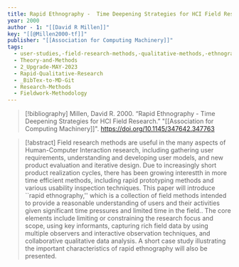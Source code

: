 ```yaml
---
title: Rapid Ethnography -  Time Deepening Strategies for HCI Field Research
year: 2000
author - 1: "[[David R Millen]]"
key: "[[@Millen2000-tf]]"
publisher: "[[Association for Computing Machinery]]"
tags:
  - user-studies,-field-research-methods,-qualitative-methods,-ethnography
  - Theory-and-Methods
  - 2_Upgrade-MAY-2023
  - Rapid-Qualitative-Research
  - _BibTex-to-MD-Git
  - Research-Methods
  - Fieldwork-Methodology
---
```


> [!bibliography]
> Millen, David R. 2000. “Rapid Ethnography -  Time Deepening Strategies for HCI Field Research.” "[[Association for Computing Machinery]]". https://doi.org/10.1145/347642.347763

> [!abstract]
> Field research methods are useful in the many aspects of Human-Computer Interaction research, including gathering user requirements, understanding and developing user models, and new product evaluation and iterative design. Due to increasingly short product realization cycles, there has been growing interestth in more time efficient methods, including rapid prototyping methods and various usability inspection techniques. This paper will introduce ``rapid ethnography,'' which is a collection of field methods intended to provide a reasonable understanding of users and their activities given significant time pressures and limited time in the field.. The core elements include limiting or constraining the research focus and scope, using key informants, capturing rich field data by using multiple observers and interactive observation techniques, and collaborative qualitative data analysis. A short case study illustrating the important characteristics of rapid ethnography will also be presented.